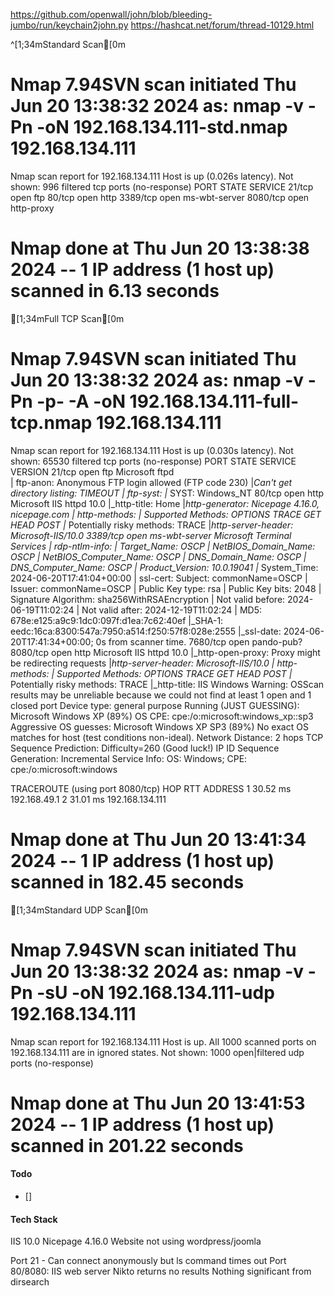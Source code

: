 https://github.com/openwall/john/blob/bleeding-jumbo/run/keychain2john.py
https://hashcat.net/forum/thread-10129.html

^[1;34mStandard Scan[0m
# Nmap 7.94SVN scan initiated Thu Jun 20 13:38:32 2024 as: nmap -v -Pn -oN 192.168.134.111-std.nmap 192.168.134.111
Nmap scan report for 192.168.134.111
Host is up (0.026s latency).
Not shown: 996 filtered tcp ports (no-response)
PORT     STATE SERVICE
21/tcp   open  ftp
80/tcp   open  http
3389/tcp open  ms-wbt-server
8080/tcp open  http-proxy

# Nmap done at Thu Jun 20 13:38:38 2024 -- 1 IP address (1 host up) scanned in 6.13 seconds

[1;34mFull TCP Scan[0m
# Nmap 7.94SVN scan initiated Thu Jun 20 13:38:32 2024 as: nmap -v -Pn -p- -A -oN 192.168.134.111-full-tcp.nmap 192.168.134.111
Nmap scan report for 192.168.134.111
Host is up (0.030s latency).
Not shown: 65530 filtered tcp ports (no-response)
PORT     STATE SERVICE       VERSION
21/tcp   open  ftp           Microsoft ftpd              
| ftp-anon: Anonymous FTP login allowed (FTP code 230)
|_Can't get directory listing: TIMEOUT
| ftp-syst: 
|_  SYST: Windows_NT
80/tcp   open  http          Microsoft IIS httpd 10.0
|_http-title: Home
|_http-generator: Nicepage 4.16.0, nicepage.com
| http-methods: 
|   Supported Methods: OPTIONS TRACE GET HEAD POST
|_  Potentially risky methods: TRACE
|_http-server-header: Microsoft-IIS/10.0
3389/tcp open  ms-wbt-server Microsoft Terminal Services
| rdp-ntlm-info: 
|   Target_Name: OSCP
|   NetBIOS_Domain_Name: OSCP
|   NetBIOS_Computer_Name: OSCP
|   DNS_Domain_Name: OSCP
|   DNS_Computer_Name: OSCP
|   Product_Version: 10.0.19041
|_  System_Time: 2024-06-20T17:41:04+00:00
| ssl-cert: Subject: commonName=OSCP
| Issuer: commonName=OSCP
| Public Key type: rsa
| Public Key bits: 2048
| Signature Algorithm: sha256WithRSAEncryption
| Not valid before: 2024-06-19T11:02:24
| Not valid after:  2024-12-19T11:02:24
| MD5:   678e:e125:a9c9:1dc0:097f:d1ea:7c62:40ef
|_SHA-1: eedc:16ca:8300:547a:7950:a514:f250:57f8:028e:2555
|_ssl-date: 2024-06-20T17:41:34+00:00; 0s from scanner time.
7680/tcp open  pando-pub?
8080/tcp open  http          Microsoft IIS httpd 10.0
|_http-open-proxy: Proxy might be redirecting requests
|_http-server-header: Microsoft-IIS/10.0
| http-methods: 
|   Supported Methods: OPTIONS TRACE GET HEAD POST
|_  Potentially risky methods: TRACE
|_http-title: IIS Windows
Warning: OSScan results may be unreliable because we could not find at least 1 open and 1 closed port
Device type: general purpose
Running (JUST GUESSING): Microsoft Windows XP (89%)
OS CPE: cpe:/o:microsoft:windows_xp::sp3
Aggressive OS guesses: Microsoft Windows XP SP3 (89%)
No exact OS matches for host (test conditions non-ideal).
Network Distance: 2 hops
TCP Sequence Prediction: Difficulty=260 (Good luck!)
IP ID Sequence Generation: Incremental
Service Info: OS: Windows; CPE: cpe:/o:microsoft:windows

TRACEROUTE (using port 8080/tcp)
HOP RTT      ADDRESS
1   30.52 ms 192.168.49.1
2   31.01 ms 192.168.134.111

# Nmap done at Thu Jun 20 13:41:34 2024 -- 1 IP address (1 host up) scanned in 182.45 seconds

[1;34mStandard UDP Scan[0m
# Nmap 7.94SVN scan initiated Thu Jun 20 13:38:32 2024 as: nmap -v -Pn -sU -oN 192.168.134.111-udp 192.168.134.111
Nmap scan report for 192.168.134.111
Host is up.
All 1000 scanned ports on 192.168.134.111 are in ignored states.
Not shown: 1000 open|filtered udp ports (no-response)

# Nmap done at Thu Jun 20 13:41:53 2024 -- 1 IP address (1 host up) scanned in 201.22 seconds


#### Todo
 - []

#### Tech Stack 
IIS 10.0
Nicepage 4.16.0
Website not using wordpress/joomla


Port 21 - Can connect anonymously but ls command times out
Port 80/8080: 
IIS web server 
Nikto returns no results
Nothing significant from dirsearch
